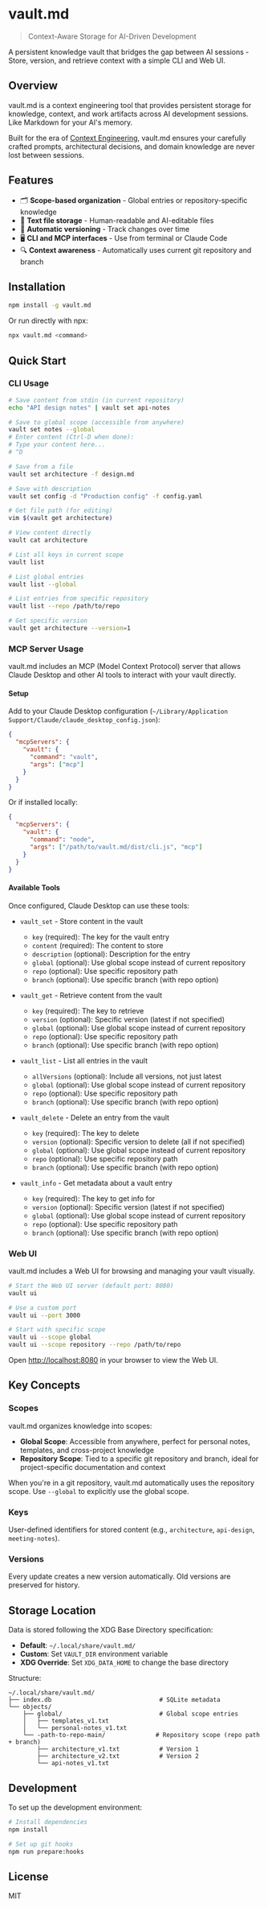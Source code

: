 # vault.md

> Context-Aware Storage for AI-Driven Development

A persistent knowledge vault that bridges the gap between AI sessions - Store, version, and retrieve context with a simple CLI and Web UI.

## Overview

vault.md is a context engineering tool that provides persistent storage for knowledge, context, and work artifacts across AI development sessions. Like Markdown for your AI's memory.

Built for the era of [Context Engineering](https://x.com/karpathy/status/1937902205765607626), vault.md ensures your carefully crafted prompts, architectural decisions, and domain knowledge are never lost between sessions.

## Features

- 🗂️ **Scope-based organization** - Global entries or repository-specific knowledge
- 📝 **Text file storage** - Human-readable and AI-editable files
- 🔄 **Automatic versioning** - Track changes over time
- 🖥️ **CLI and MCP interfaces** - Use from terminal or Claude Code
- 🔍 **Context awareness** - Automatically uses current git repository and branch

## Installation

```bash
npm install -g vault.md
```

Or run directly with npx:

```bash
npx vault.md <command>
```

## Quick Start

### CLI Usage

```bash
# Save content from stdin (in current repository)
echo "API design notes" | vault set api-notes

# Save to global scope (accessible from anywhere)
vault set notes --global
# Enter content (Ctrl-D when done):
# Type your content here...
# ^D

# Save from a file
vault set architecture -f design.md

# Save with description
vault set config -d "Production config" -f config.yaml

# Get file path (for editing)
vim $(vault get architecture)

# View content directly
vault cat architecture

# List all keys in current scope
vault list

# List global entries
vault list --global

# List entries from specific repository
vault list --repo /path/to/repo

# Get specific version
vault get architecture --version=1
```

### MCP Server Usage

vault.md includes an MCP (Model Context Protocol) server that allows Claude Desktop and other AI tools to interact with your vault directly.

#### Setup

Add to your Claude Desktop configuration (`~/Library/Application Support/Claude/claude_desktop_config.json`):

```json
{
  "mcpServers": {
    "vault": {
      "command": "vault",
      "args": ["mcp"]
    }
  }
}
```

Or if installed locally:

```json
{
  "mcpServers": {
    "vault": {
      "command": "node",
      "args": ["/path/to/vault.md/dist/cli.js", "mcp"]
    }
  }
}
```

#### Available Tools

Once configured, Claude Desktop can use these tools:

- `vault_set` - Store content in the vault
  - `key` (required): The key for the vault entry
  - `content` (required): The content to store
  - `description` (optional): Description for the entry
  - `global` (optional): Use global scope instead of current repository
  - `repo` (optional): Use specific repository path
  - `branch` (optional): Use specific branch (with repo option)

- `vault_get` - Retrieve content from the vault
  - `key` (required): The key to retrieve
  - `version` (optional): Specific version (latest if not specified)
  - `global` (optional): Use global scope instead of current repository
  - `repo` (optional): Use specific repository path
  - `branch` (optional): Use specific branch (with repo option)

- `vault_list` - List all entries in the vault
  - `allVersions` (optional): Include all versions, not just latest
  - `global` (optional): Use global scope instead of current repository
  - `repo` (optional): Use specific repository path
  - `branch` (optional): Use specific branch (with repo option)

- `vault_delete` - Delete an entry from the vault
  - `key` (required): The key to delete
  - `version` (optional): Specific version to delete (all if not specified)
  - `global` (optional): Use global scope instead of current repository
  - `repo` (optional): Use specific repository path
  - `branch` (optional): Use specific branch (with repo option)

- `vault_info` - Get metadata about a vault entry
  - `key` (required): The key to get info for
  - `version` (optional): Specific version (latest if not specified)
  - `global` (optional): Use global scope instead of current repository
  - `repo` (optional): Use specific repository path
  - `branch` (optional): Use specific branch (with repo option)

### Web UI

vault.md includes a Web UI for browsing and managing your vault visually.

```bash
# Start the Web UI server (default port: 8080)
vault ui

# Use a custom port
vault ui --port 3000

# Start with specific scope
vault ui --scope global
vault ui --scope repository --repo /path/to/repo
```

Open <http://localhost:8080> in your browser to view the Web UI.

## Key Concepts

### Scopes

vault.md organizes knowledge into scopes:

- **Global Scope**: Accessible from anywhere, perfect for personal notes, templates, and cross-project knowledge
- **Repository Scope**: Tied to a specific git repository and branch, ideal for project-specific documentation and context

When you're in a git repository, vault.md automatically uses the repository scope. Use `--global` to explicitly use the global scope.

### Keys

User-defined identifiers for stored content (e.g., `architecture`, `api-design`, `meeting-notes`).

### Versions

Every update creates a new version automatically. Old versions are preserved for history.

## Storage Location

Data is stored following the XDG Base Directory specification:

- **Default**: `~/.local/share/vault.md/`
- **Custom**: Set `VAULT_DIR` environment variable
- **XDG Override**: Set `XDG_DATA_HOME` to change the base directory

Structure:

```text
~/.local/share/vault.md/
├── index.db                              # SQLite metadata
└── objects/
    ├── global/                           # Global scope entries
    │   ├── templates_v1.txt
    │   └── personal-notes_v1.txt
    └── -path-to-repo-main/              # Repository scope (repo path + branch)
        ├── architecture_v1.txt           # Version 1
        ├── architecture_v2.txt           # Version 2
        └── api-notes_v1.txt
```

## Development

To set up the development environment:

```bash
# Install dependencies
npm install

# Set up git hooks
npm run prepare:hooks
```

## License

MIT
